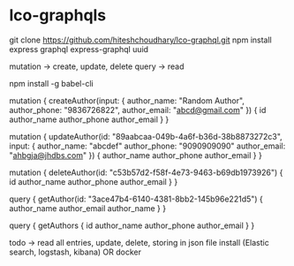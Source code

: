 # lco-graphqls

git clone https://github.com/hiteshchoudhary/lco-graphql.git
npm install express graphql express-graphql uuid

mutation -> create, update, delete
query -> read

npm install -g babel-cli

mutation  {
  createAuthor(input: {
    author_name: "Random Author",
    author_phone: "9836726822",
    author_email: "abcd@gmail.com"
  }) {
    id
    author_name
    author_phone
    author_email
  }
}

mutation {
  updateAuthor(id: "89aabcaa-049b-4a6f-b36d-38b8873272c3", input: {
    author_name: "abcdef"
    author_phone: "9090909090"
    author_email: "ahbgja@jhdbs.com"
  }) {
    author_name
    author_phone
    author_email
  }
}

mutation {
  deleteAuthor(id: "c53b57d2-f58f-4e73-9463-b69db1973926") {
    id
    author_name
    author_phone
    author_email
  }
}

query {
  getAuthor(id: "3ace47b4-6140-4381-8bb2-145b96e221d5") {
    author_name
    author_email
    author_name
  }
}

query {
  getAuthors {
    id
    author_name
    author_phone
    author_email
  }
}

todo -> read all entries, update, delete, storing in json file
install (Elastic search, logstash, kibana) OR docker
